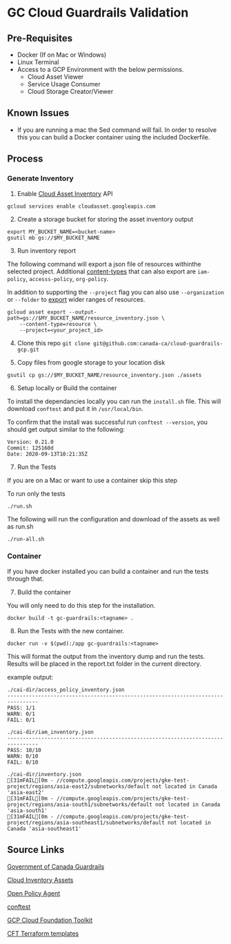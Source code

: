 # GC Cloud Guardrails Validation

## Pre-Requisites

- Docker (If on Mac or Windows)
- Linux Terminal
- Access to a GCP Environment with the below permissions.
	- Cloud Asset Viewer
	- Service Usage Consumer
	- Cloud Storage Creator/Viewer

## Known Issues
- If you are running a mac the Sed command will fail. In order to resolve this you can build a Docker container using the included Dockerfile.

##  Process

### Generate Inventory
1. Enable [Cloud Asset Inventory](https://cloud.google.com/asset-inventory) API
```
gcloud services enable cloudasset.googleapis.com
```

2. Create a storage bucket for storing the asset inventory output
```
export MY_BUCKET_NAME=<bucket-name>
gsutil mb gs://$MY_BUCKET_NAME
```

3. Run inventory report

The following command will export a json file of resources withinthe selected project. Additional [content-types](https://cloud.google.com/asset-inventory/docs/reference/rpc/google.cloud.asset.v1#contenttypehttps://cloud.google.com/asset-inventory/docs/reference/rpc/google.cloud.asset.v1#contenttype) that can also export are `iam-policy`, `accesss-policy`, `org-policy`. 

In addition to  supporting the `--project` flag you can also use `--organization`  or `--folder` to [export](https://cloud.google.com/asset-inventory/docs/exporting-to-cloud-storage#exporting_an_asset_snapshot_for_an_organization_or_folder) wider ranges of resources.

```
gcloud asset export --output-path=gs://$MY_BUCKET_NAME/resource_inventory.json \
	--content-type=resource \ 
	--project=<your_project_id>
```

4. Clone this repo `git clone git@github.com:canada-ca/cloud-guardrails-gcp.git`

5. Copy files from google storage to your location disk
```
gsutil cp gs://$MY_BUCKET_NAME/resource_inventory.json ./assets
```

6. Setup locally or Build the container

To install the dependancies locally you can run the `install.sh` file. This will download `conftest` and put it in `/usr/local/bin`.

To confirm that the install was successful run `conftest --version`, you should get output similar to the following:
```
Version: 0.21.0
Commit: 125160d
Date: 2020-09-13T10:21:35Z
```

7. Run the Tests

If you are on a Mac or want to use a container skip this step

To run only the tests
```
./run.sh
```

The following will run the configuration and download of the assets as well as run.sh

```
./run-all.sh 
```

### Container

If you have docker installed you can build a container and run the tests through that.

7. Build the container

You will only need to do this step for the installation.
```
docker build -t gc-guardrails:<tagname> .
```

8. Run the Tests with the new container.

```
docker run -v $(pwd):/app gc-guardrails:<tagname>
```

This will format the output from the inventory dump and run the tests. Results will be placed in the report.txt folder in the current directory.

example output:

```
./cai-dir/access_policy_inventory.json
--------------------------------------------------------------------------------
PASS: 1/1
WARN: 0/1
FAIL: 0/1

./cai-dir/iam_inventory.json
--------------------------------------------------------------------------------
PASS: 10/10
WARN: 0/10
FAIL: 0/10

./cai-dir/inventory.json
[31mFAIL[0m - //compute.googleapis.com/projects/gke-test-project/regions/asia-east2/subnetworks/default not located in Canada 'asia-east2'
[31mFAIL[0m - //compute.googleapis.com/projects/gke-test-project/regions/asia-south1/subnetworks/default not located in Canada 'asia-south1'
[31mFAIL[0m - //compute.googleapis.com/projects/gke-test-project/regions/asia-southeast1/subnetworks/default not located in Canada 'asia-southeast1'
```

## Source Links
[Government of Canada Guardrails](https://github.com/canada-ca/cloud-guardrails)

[Cloud Inventory Assets](https://cloud.google.com/asset-inventory/docs/overviewhttps://cloud.google.com/asset-inventory/docs/overview)

[Open Policy Agent](https://www.openpolicyagent.org/)

[conftest](https://www.conftest.dev/)

[GCP Cloud Foundation Toolkit](https://github.com/GoogleCloudPlatform/cloud-foundation-toolkit)

[CFT Terraform templates](https://github.com/terraform-google-modules/terraform-example-foundation)

